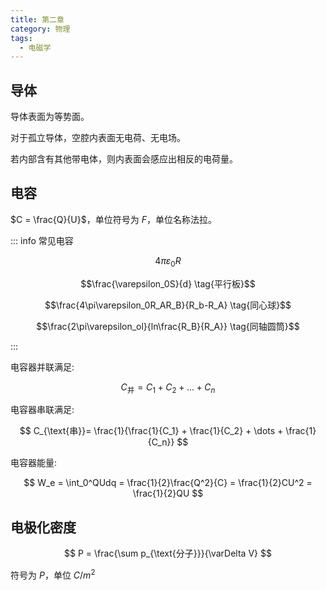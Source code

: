 ```yaml
---
title: 第二章
category: 物理
tags:
  - 电磁学
---
```


## 导体

导体表面为等势面。

对于孤立导体，空腔内表面无电荷、无电场。

若内部含有其他带电体，则内表面会感应出相反的电荷量。

## 电容

$C = \frac{Q}{U}$，单位符号为 $F$，单位名称法拉。

::: info 常见电容

$$4\pi\varepsilon_0R \tag{孤立球}$$

$$\frac{\varepsilon_0S}{d} \tag{平行板}$$

$$\frac{4\pi\varepsilon_0R_AR_B}{R_b-R_A} \tag{同心球}$$

$$\frac{2\pi\varepsilon_ol}{ln\frac{R_B}{R_A}} \tag{同轴圆筒}$$

:::

电容器并联满足:

$$
C_{\text{并}} = C_1 + C_2 + \dots + C_n
$$

电容器串联满足:

$$
C_{\text{串}}= \frac{1}{\frac{1}{C_1} + \frac{1}{C_2} + \dots + \frac{1}{C_n}}
$$

电容器能量:

$$
W_e = \int_0^QUdq = \frac{1}{2}\frac{Q^2}{C} = \frac{1}{2}CU^2 = \frac{1}{2}QU
$$

## 电极化密度

$$
P = \frac{\sum p_{\text{分子}}}{\varDelta V}
$$

符号为 $P$，单位 $C/m^2$
